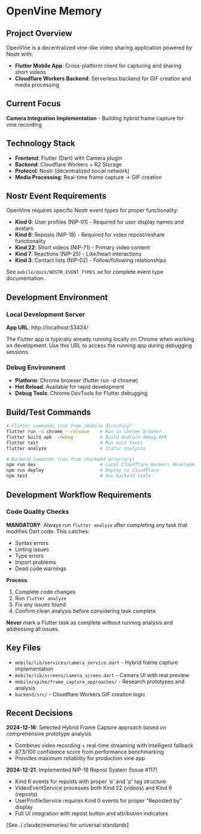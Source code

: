 # OpenVine Memory

## Project Overview
OpenVine is a decentralized vine-like video sharing application powered by Nostr with:
- **Flutter Mobile App**: Cross-platform client for capturing and sharing short videos
- **Cloudflare Workers Backend**: Serverless backend for GIF creation and media processing

## Current Focus  
**Camera Integration Implementation** - Building hybrid frame capture for vine recording

## Technology Stack
- **Frontend**: Flutter (Dart) with Camera plugin
- **Backend**: Cloudflare Workers + R2 Storage
- **Protocol**: Nostr (decentralized social network)
- **Media Processing**: Real-time frame capture → GIF creation

## Nostr Event Requirements
OpenVine requires specific Nostr event types for proper functionality:
- **Kind 0**: User profiles (NIP-01) - Required for user display names and avatars
- **Kind 6**: Reposts (NIP-18) - Required for video repost/reshare functionality  
- **Kind 22**: Short videos (NIP-71) - Primary video content
- **Kind 7**: Reactions (NIP-25) - Like/heart interactions
- **Kind 3**: Contact lists (NIP-02) - Follow/following relationships

See `mobile/docs/NOSTR_EVENT_TYPES.md` for complete event type documentation.

## Development Environment

### Local Development Server
**App URL**: http://localhost:53424/

The Flutter app is typically already running locally on Chrome when working on development. Use this URL to access the running app during debugging sessions.

### Debug Environment
- **Platform**: Chrome browser (flutter run -d chrome)
- **Hot Reload**: Available for rapid development
- **Debug Tools**: Chrome DevTools for Flutter debugging

## Build/Test Commands
```bash
# Flutter commands (run from /mobile directory)
flutter run -d chrome --release    # Run in Chrome browser
flutter build apk --debug          # Build Android debug APK
flutter test                       # Run unit tests
flutter analyze                    # Static analysis

# Backend commands (run from /backend directory)  
npm run dev                        # Local Cloudflare Workers development
npm run deploy                     # Deploy to Cloudflare
npm test                           # Run backend tests
```

## Development Workflow Requirements

### Code Quality Checks
**MANDATORY**: Always run `flutter analyze` after completing any task that modifies Dart code. This catches:
- Syntax errors
- Linting issues  
- Type errors
- Import problems
- Dead code warnings

**Process**:
1. Complete code changes
2. Run `flutter analyze` 
3. Fix any issues found
4. Confirm clean analysis before considering task complete

**Never** mark a Flutter task as complete without running analysis and addressing all issues.

## Key Files
- `mobile/lib/services/camera_service.dart` - Hybrid frame capture implementation
- `mobile/lib/screens/camera_screen.dart` - Camera UI with real preview
- `mobile/spike/frame_capture_approaches/` - Research prototypes and analysis
- `backend/src/` - Cloudflare Workers GIF creation logic

## Recent Decisions
**2024-12-16**: Selected Hybrid Frame Capture approach based on comprehensive prototype analysis
- Combines video recording + real-time streaming with intelligent fallback
- 87.5/100 confidence score from performance benchmarking
- Provides maximum reliability for production vine app

**2024-12-21**: Implemented NIP-18 Repost System (Issue #117)
- Kind 6 events for reposts with proper 'e' and 'p' tag structure
- VideoEventService processes both Kind 22 (videos) and Kind 6 (reposts)  
- UserProfileService requires Kind 0 events for proper "Reposted by" display
- Full UI integration with repost button and attribution indicators

[See ./.claude/memories/ for universal standards]